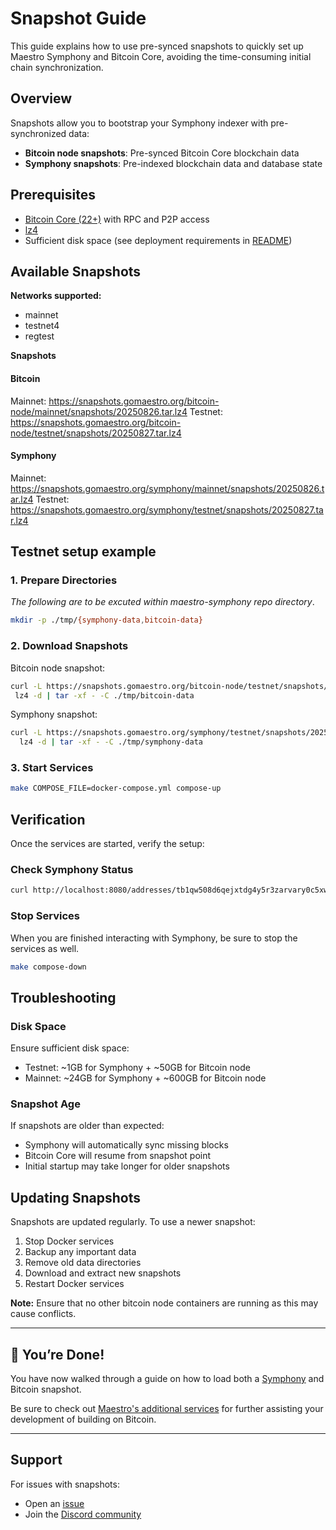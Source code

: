 # Snapshot Guide

This guide explains how to use pre-synced snapshots to quickly set up Maestro Symphony and Bitcoin Core, avoiding the time-consuming initial chain synchronization.

## Overview

Snapshots allow you to bootstrap your Symphony indexer with pre-synchronized data:

-   **Bitcoin node snapshots**: Pre-synced Bitcoin Core blockchain data
-   **Symphony snapshots**: Pre-indexed blockchain data and database state

## Prerequisites

-   [Bitcoin Core (22+)](https://hub.docker.com/r/bitcoin/bitcoin) with RPC and P2P access
-   [lz4](https://github.com/lz4/lz4)
-   Sufficient disk space (see deployment requirements in [README](../../README.md))

## Available Snapshots

**Networks supported:**

-   mainnet
-   testnet4
-   regtest

**Snapshots**

#### Bitcoin

Mainnet: https://snapshots.gomaestro.org/bitcoin-node/mainnet/snapshots/20250826.tar.lz4
Testnet: https://snapshots.gomaestro.org/bitcoin-node/testnet/snapshots/20250827.tar.lz4

#### Symphony

Mainnet: https://snapshots.gomaestro.org/symphony/mainnet/snapshots/20250826.tar.lz4
Testnet: https://snapshots.gomaestro.org/symphony/testnet/snapshots/20250827.tar.lz4

## Testnet setup example

### 1. Prepare Directories

_The following are to be excuted within maestro-symphony repo directory_.

```bash
mkdir -p ./tmp/{symphony-data,bitcoin-data}
```

### 2. Download Snapshots

Bitcoin node snapshot:

```bash
curl -L https://snapshots.gomaestro.org/bitcoin-node/testnet/snapshots/20250827.tar.lz4 | \
 lz4 -d | tar -xf - -C ./tmp/bitcoin-data
```

Symphony snapshot:

```bash
curl -L https://snapshots.gomaestro.org/symphony/testnet/snapshots/20250827.tar.lz4 | \
  lz4 -d | tar -xf - -C ./tmp/symphony-data
```

### 3. Start Services

```bash
make COMPOSE_FILE=docker-compose.yml compose-up
```

## Verification

Once the services are started, verify the setup:

### Check Symphony Status

```bash
curl http://localhost:8080/addresses/tb1qw508d6qejxtdg4y5r3zarvary0c5xw7kxpjzsx/utxos | jq '.indexer_info'
```

### Stop Services

When you are finished interacting with Symphony, be sure to stop the services as well.

```bash
make compose-down
```

## Troubleshooting

### Disk Space

Ensure sufficient disk space:

-   Testnet: ~1GB for Symphony + ~50GB for Bitcoin node
-   Mainnet: ~24GB for Symphony + ~600GB for Bitcoin node

### Snapshot Age

If snapshots are older than expected:

-   Symphony will automatically sync missing blocks
-   Bitcoin Core will resume from snapshot point
-   Initial startup may take longer for older snapshots

## Updating Snapshots

Snapshots are updated regularly. To use a newer snapshot:

1. Stop Docker services
2. Backup any important data
3. Remove old data directories
4. Download and extract new snapshots
5. Restart Docker services

**Note:** Ensure that no other bitcoin node containers are running as this may cause conflicts.

---

## 🎉 You’re Done!

You have now walked through a guide on how to load both a [Symphony](https://github.com/maestro-org/maestro-symphony) and Bitcoin snapshot.

Be sure to check out [Maestro's additional services](https://docs.gomaestro.org/bitcoin) for further assisting your development of building on Bitcoin.

---

## Support

For issues with snapshots:

-   Open an [issue](https://github.com/maestro-org/maestro-symphony/issues)
-   Join the [Discord community](https://discord.gg/SJgkEje7)
